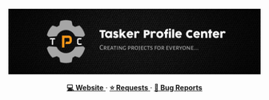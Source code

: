 <!-- Banner -->
![Banner](banner.jpg)

<!-- Links -->
<p align="center">
  <a href="https://taskerprofilecenter.com/">
    <strong>💻 Website</strong>
  </a>
  ·
  <a href="https://requests.taskerprofilecenter.com/">
    <strong>⭐ Requests</strong>
  </a>
  ·
  <a href="https://bug-reports.taskerprofilecenter.com/">
    <strong>🐞 Bug Reports</strong>
  </a>
</p>
